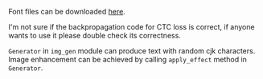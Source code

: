 Font files can be downloaded [here](https://drive.google.com/file/d/1dy3ccgcR6SEnfohhZBRoziszsEXav4G2/view?usp=sharing).

I'm not sure if the backpropagation code for CTC loss is correct, if anyone wants to use it please double check its correctness.

`Generator` in `img_gen` module can produce text with random cjk characters. Image enhancement can be achieved by calling `apply_effect` method in `Generator`.